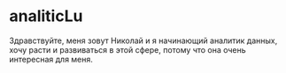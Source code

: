 # analiticLu
Здравствуйте, меня зовут Николай и я начинающий аналитик данных, хочу расти и развиваться в этой сфере, потому что она очень интересная для меня.
